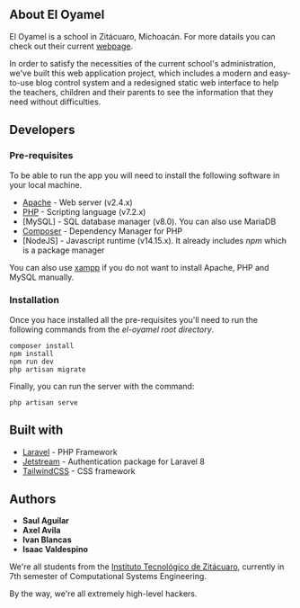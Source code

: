 ## About El Oyamel

El Oyamel is a school in Zitácuaro, Michoacán. For more datails you can check out their current [webpage](https://sites.google.com/view/oyamel-en-casa/inicio).

In order to satisfy the necessities of the current school's administration, we've built this web application project, which includes a modern and easy-to-use blog control system and a redesigned static web interface to help the teachers, children and their parents to see the information that they need without difficulties.

## Developers

### Pre-requisites

To be able to run the app you will need to install the following software in your local machine. 

- [Apache](http://apache.org/) - Web server (v2.4.x)
- [PHP](https://www.php.net/) - Scripting language (v7.2.x)
- [MySQL] - SQL database manager (v8.0). You can also use MariaDB
- [Composer](https://getcomposer.org/) - Dependency Manager for PHP
- [NodeJS] - Javascript runtime (v14.15.x). It already includes _npm_ which is a package manager

You can also use [xampp](https://www.apachefriends.org/download.html) if you do not want to install Apache, PHP and MySQL manually.

### Installation

Once you hace installed all the pre-requisites you'll need to run the following commands from the _el-oyamel root directory_.

```
composer install
npm install
npm run dev
php artisan migrate
```

Finally, you can run the server with the command:

```
php artisan serve
```

## Built with

- [Laravel](https://laravel.com/) - PHP Framework
- [Jetstream](https://jetstream.laravel.com/) - Authentication package for Laravel 8
- [TailwindCSS](https://tailwindcss.com/) - CSS framework

## Authors

* **Saul Aguilar**
* **Axel Avila**
* **Ivan Blancas**
* **Isaac Valdespino**

We're all students from the [Instituto Tecnológico de Zitácuaro](https://portal.itzitacuaro.edu.mx/), currently in 7th semester of Computational Systems Engineering. 

By the way, we're all extremely high-level hackers.